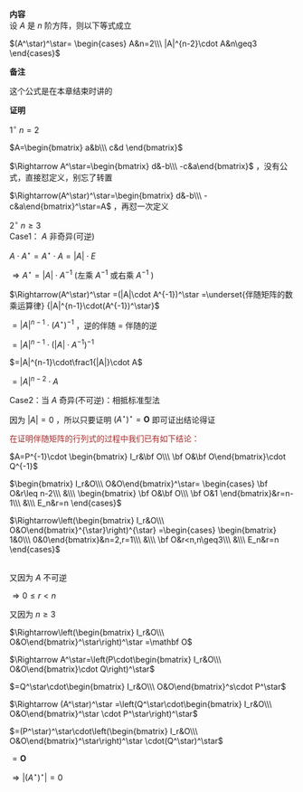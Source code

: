 **内容**    
设 $A$ 是 $n$ 阶方阵，则以下等式成立    
    
 $(A^\star)^\star=    
\begin{cases}    
A&n=2\\\     
|A|^{n-2}\cdot A&n\geq3    
\end{cases}$     
    
**备注**    
    
这个公式是在本章结束时讲的    
    
**证明**    
    
 $1^\circ\ n=2$     
    
 $A=\begin{bmatrix}    
a&b\\\ c&d    
\end{bmatrix}$     
    
 $\Rightarrow A^\star=\begin{bmatrix}    
d&-b\\\ -c&a\end{bmatrix}$ ，没有公式，直接怼定义，别忘了转置    
    
 $\Rightarrow(A^\star)^\star=\begin{bmatrix}    
d&-b\\\ -c&a\end{bmatrix}^\star=A$ ，再怼一次定义    
    
 $2^\circ\ n\geq3$     
Case1： $A$ 非奇异(可逆)    
    
 $A\cdot A^\star=A^\star\cdot A=|A|\cdot E$     
    
 $\Rightarrow A^\star=|A|\cdot A^{-1}$  (左乘 $A^{-1}$ 或右乘 $A^{-1}$ )    
    
 $\Rightarrow(A^\star)^\star    
=(|A|\cdot A^{-1})^\star    
=\underset{伴随矩阵的数乘运算律}    
{|A|^{n-1}\cdot(A^{-1})^\star}$     
    
 $=|A|^{n-1}\cdot(A^\star)^{-1}$ ，逆的伴随 $=$ 伴随的逆    
    
 $=|A|^{n-1}\cdot(|A|\cdot A^{-1})^{-1}$     
    
 $=|A|^{n-1}\cdot\frac1{|A|}\cdot A$     
    
 $=|A|^{n-2}\cdot A$     
    
Case2：当 $A$ 奇异(不可逆)：相抵标准型法    
    
因为 $|A|=0$ ，所以只要证明 $(A^\star)^\star=\mathbf O$ 即可证出结论得证    
    
<font color=brown>在证明伴随矩阵的行列式的过程中我们已有如下结论：</font>    
    
 $A=P^{-1}\cdot \begin{bmatrix}    
I_r&\bf O\\\ \bf O&\bf O\end{bmatrix}\cdot Q^{-1}$     
    
 $\begin{bmatrix}    
I_r&O\\\ O&O\end{bmatrix}^\star=    
\begin{cases}    
\bf O&r\leq n-2\\\     
&\\\     
\begin{bmatrix}    
\bf O&\bf O\\\ \bf O&1    
\end{bmatrix}&r=n-1\\\     
&\\\     
E_n&r=n    
\end{cases}$     
    
 $\Rightarrow\left(\begin{bmatrix}    
I_r&O\\\ O&O\end{bmatrix}^{\star}\right)^{\star}    
=\begin{cases}    
\begin{bmatrix}    
1&0\\\ 0&0\end{bmatrix}&n=2,r=1\\\     
&\\\     
\bf O&r<n,n\geq3\\\     
&\\\     
E_n&r=n    
\end{cases}$ <br/><br/>    
    
又因为 $A$ 不可逆    
    
 $\Rightarrow 0\leq r<n$     
    
又因为 $n\ge3$     
    
 $\Rightarrow\left(\begin{bmatrix}    
I_r&O\\\ O&O\end{bmatrix}^\star\right)^\star    
=\mathbf O$     
    
 $\Rightarrow A^\star=\left(P\cdot\begin{bmatrix}    
I_r&O\\\ O&O\end{bmatrix}\cdot Q\right)^\star$     
    
 $=Q^\star\cdot\begin{bmatrix}    
I_r&O\\\ O&O\end{bmatrix}^s\cdot P^\star$     
    
 $\Rightarrow (A^\star)^\star    
=\left(Q^\star\cdot\begin{bmatrix}    
I_r&O\\\ O&O\end{bmatrix}^\star    
\cdot P^\star\right)^\star$     
    
 $=(P^\star)^\star\cdot\left(\begin{bmatrix}    
I_r&O\\\ O&O\end{bmatrix}^\star\right)^\star    
\cdot(Q^\star)^\star$     
    
 $=\mathbf O$     
    
 $\Rightarrow|(A^\star)^\star|=0$     
